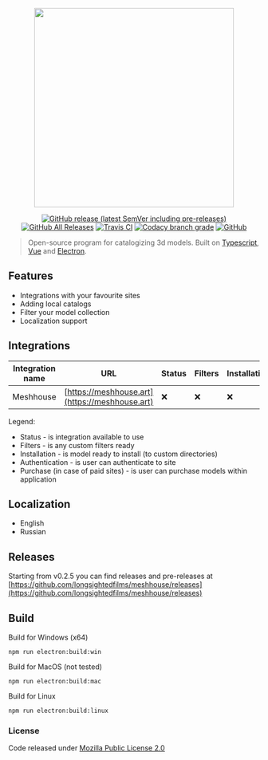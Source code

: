 <p align="center">
    <a href="https://github.com/longsightedfilms/meshhouse/"><img src="https://raw.githubusercontent.com/longsightedfilms/meshhouse/dev/public/assets/integrations/meshhouse.svg?sanitize=true" width="400" /></a>
</p>
<p align="center">
    <a href="https://github.com/longsightedfilms/meshhouse/releases"><img alt="GitHub release (latest SemVer including pre-releases)" src="https://img.shields.io/github/v/release/longsightedfilms/meshhouse?include_prereleases&style=for-the-badge"></a>
    <a href="https://github.com/longsightedfilms/meshhouse/releases"><img alt="GitHub All Releases" src="https://img.shields.io/github/downloads/longsightedfilms/meshhouse/total?style=for-the-badge"></a>
    <a href="https://travis-ci.org/longsightedfilms/meshhouse"><img alt="Travis CI" src="https://img.shields.io/travis/longsightedfilms/meshhouse?style=for-the-badge"></a>
    <a href="#"><img alt="Codacy branch grade" src="https://img.shields.io/codacy/grade/8cab34754cd04f4186700e485ba74db9/dev?style=for-the-badge"></a>
    <a href="https://github.com/longsightedfilms/meshhouse/blob/dev/LICENSE"><img alt="GitHub" src="https://img.shields.io/github/license/longsightedfilms/meshhouse?style=for-the-badge"></a>
</p>

> Open-source program for catalogizing 3d models. Built on [Typescript](https://www.typescriptlang.org/), [Vue](https://vuejs.org/) and [Electron](https://electronjs.org/).

## Features

* Integrations with your favourite sites
* Adding local catalogs
* Filter your model collection
* Localization support

## Integrations

|Integration name|URL|Status|Filters|Installation|Authentication|Purchase|
|---|---|---|---|---|---|---|
|Meshhouse|[https://meshhouse.art](https://meshhouse.art)|❌|❌|❌|❌|❌|


Legend:
+ Status - is integration available to use
+ Filters - is any custom filters ready
+ Installation - is model ready to install (to custom directories)
+ Authentication - is user can authenticate to site
+ Purchase (in case of paid sites) - is user can purchase models within application

## Localization

* English
* Russian

## Releases

Starting from v0.2.5 you can find releases and pre-releases at [https://github.com/longsightedfilms/meshhouse/releases](https://github.com/longsightedfilms/meshhouse/releases)

## Build

Build for Windows (x64)
```
npm run electron:build:win
```
Build for MacOS (not tested)
```
npm run electron:build:mac
```
Build for Linux
```
npm run electron:build:linux
```

### License

Code released under [Mozilla Public License 2.0](https://github.com/longsightedfilms/meshhouse/blob/dev/LICENSE)
